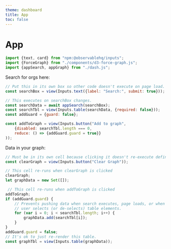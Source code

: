 ```yaml
---
theme: dashboard
title: App
toc: false
---
```


# App

```js
import {text, card} from "npm:@observablehq/inputs";
import {ForceGraph} from "./components/d3-force-graph.js";
import {appSearch, appGraph} from "./dash.js";
```

Search for orgs here:
```js
// Put this in its own box so other code doesn't execute on page load.
const searchBox = view(Inputs.text({label: "Search:", submit: true}));
```

```js
// This executes on searchBox changes.
const searchData = await appSearch(searchBox);
const searchTbl = view(Inputs.table(searchData, {required: false}));
const addGuard = {guard: false};
```

```js
const addToGraph = view(Inputs.button("Add to graph",
    {disabled: searchTbl.length === 0,
    reduce: () => {addGuard.guard = true}}
));
```

Data in your graph:
```js
// Must be in its own cell because clicking it doesn't re-execute definition cell.
const clearGraph = view(Inputs.button("Clear Graph"));
```

```js
// This cell re-runs when clearGraph is clicked
clearGraph;
let graphData = new Set([]);
```

```js
 // This cell re-runs when addToGraph is clicked
addToGraph;
if (addGuard.guard) {
    // Prevents pushing data when search executes, page loads, or when
    // user selects (or de-selects) table elements.
    for (var i = 0; i < searchTbl.length; i++) {
        graphData.add(searchTbl[i]);
    }
}
addGuard.guard = false;
// It's ok to just re-render this table.
const graphTbl = view(Inputs.table(graphData));
```

<!-- // const graph = await appGraph(data);
// const viz = ForceGraph(graph, {
//     nodeId: (d) => d.id, // node identifier, to match links
//     nodeGroup: (d) => d.role, // group identifier, for color
//     nodeTitle: (d) => `${d.name} (${d.role})`, // hover text
//     width: 500,
//     height: 520,
//     nodeStrength: -5,
//     invalidation // stop when the cell is re-run
// }); -->